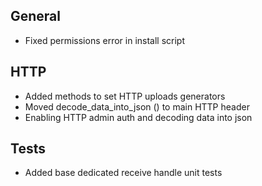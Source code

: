 ## General
- Fixed permissions error in install script

## HTTP
- Added methods to set HTTP uploads generators
- Moved decode_data_into_json () to main HTTP header
- Enabling HTTP admin auth and decoding data into json

## Tests
- Added base dedicated receive handle unit tests